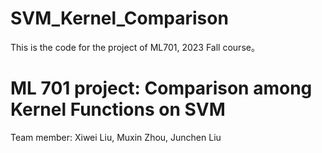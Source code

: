 # SVM_Kernel_Comparison
This is the code for the project of ML701, 2023 Fall course。

# ML 701 project: Comparison among Kernel Functions on SVM 

Team member: Xiwei Liu, Muxin Zhou, Junchen Liu
